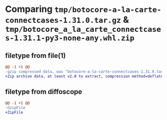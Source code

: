 # Comparing `tmp/botocore-a-la-carte-connectcases-1.31.0.tar.gz` & `tmp/botocore_a_la_carte_connectcases-1.31.1-py3-none-any.whl.zip`

## filetype from file(1)

```diff
@@ -1 +1 @@
-gzip compressed data, was "botocore-a-la-carte-connectcases-1.31.0.tar", last modified: Fri Jul  7 01:43:46 2023, max compression
+Zip archive data, at least v2.0 to extract, compression method=deflate
```

## filetype from diffoscope

```diff
@@ -1 +1 @@
-GzipFile
+ZipFile
```

